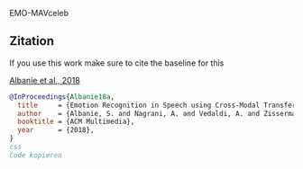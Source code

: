 EMO-MAVceleb

## Zitation

If you use this work make sure to cite the baseline for this 

[Albanie et al., 2018](https://github.com/albanie/mcnCrossModalEmotions)

```bibtex
@InProceedings{Albanie18a,
  title     = {Emotion Recognition in Speech using Cross-Modal Transfer in the Wild},
  author    = {Albanie, S. and Nagrani, A. and Vedaldi, A. and Zisserman, A.},
  booktitle = {ACM Multimedia},
  year      = {2018},
}
css
Code kopieren
